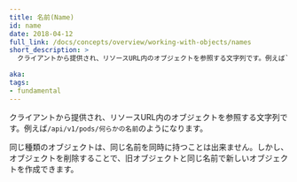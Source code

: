 ```yaml
---
title: 名前(Name)
id: name
date: 2018-04-12
full_link: /docs/concepts/overview/working-with-objects/names
short_description: >
  クライアントから提供され、リソースURL内のオブジェクトを参照する文字列です。例えば`/api/v1/pods/何らかの名前`のようになります。

aka:
tags:
- fundamental
---
```

 クライアントから提供され、リソースURL内のオブジェクトを参照する文字列です。例えば`/api/v1/pods/何らかの名前`のようになります。

<!--more-->

同じ種類のオブジェクトは、同じ名前を同時に持つことは出来ません。しかし、オブジェクトを削除することで、旧オブジェクトと同じ名前で新しいオブジェクトを作成できます。


